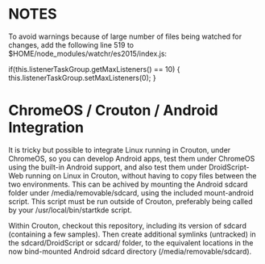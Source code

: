 # NOTES

To avoid warnings because of large number of files being watched for changes, add the following line 519 to $HOME/node_modules/watchr/es2015/index.js:

if(this.listenerTaskGroup.getMaxListeners() == 10) { this.listenerTaskGroup.setMaxListeners(0); }

# ChromeOS / Crouton / Android Integration

It is tricky but possible to integrate Linux running in Crouton, under ChromeOS, so you can develop Android apps, test them under ChromeOS using the built-in Android support, and also test them under DroidScript-Web running on Linux in Crouton, without having to copy files between the two environments.  This can be achived by mounting the Android sdcard folder under /media/removable/sdcard, using the included mount-android script.  This script must be run outside of Crouton, preferably being called by your /usr/local/bin/startkde script.

Within Crouton, checkout this repository, including its version of sdcard (containing a few samples).  Then create additional symlinks (untracked) in the sdcard/DroidScript or sdcard/ folder, to the equivalent locations in the now bind-mounted Android sdcard directory (/media/removable/sdcard).
